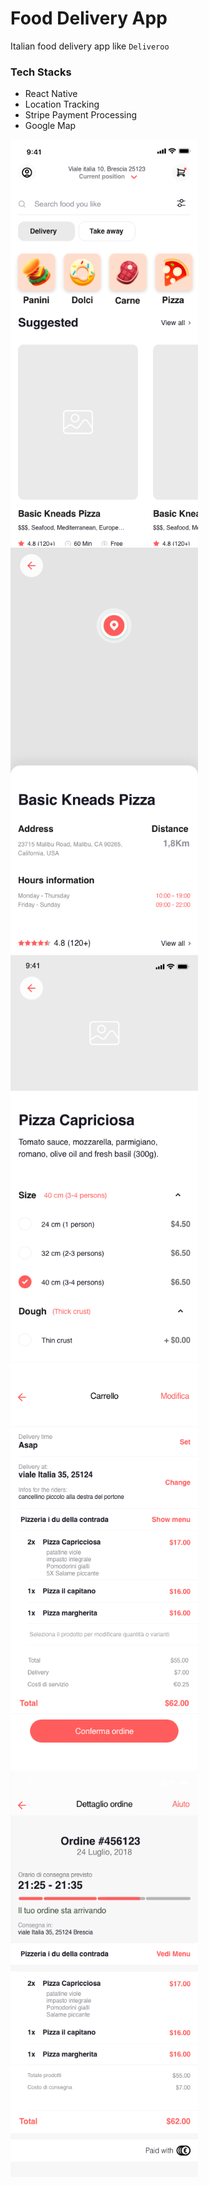 # Food Delivery App

Italian food delivery app like `Deliveroo`

### Tech Stacks
- React Native
- Location Tracking
- Stripe Payment Processing
- Google Map

<img src="./images/homepage.png" width="300" height="auto" alt="homepage" /> <img src="./images/restaurant.png" width="300" height="auto" alt="restaurant" /> <img src="./images/product.png" width="300" height="auto" alt="product" /> <img src="./images/checkout.png" width="300" height="auto" alt="checkout" /> <img src="./images/delivering.png" width="300" height="auto" alt="delivering" />